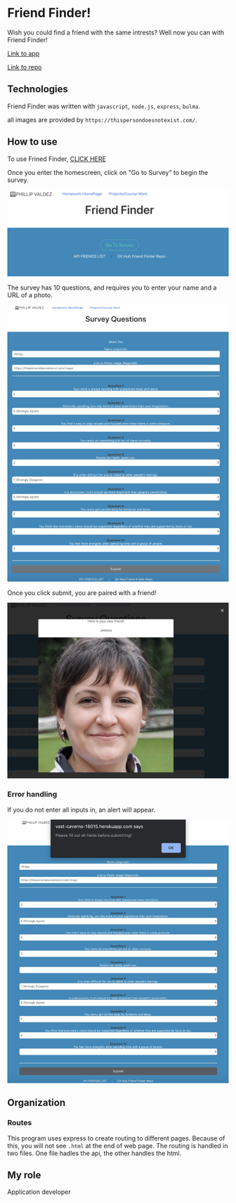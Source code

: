 # Friend Finder!

Wish you could find a friend with the same intrests? Well now you can with Friend Finder! 


[Link to app](https://vast-caverns-18015.herokuapp.com/)

[Link to repo](https://github.com/phillip0150/node_express_friend_finder)

## Technologies

Friend Finder was written with `javascript`, `node.js`, `express`, `bulma`.

all images are provided by `https://thispersondoesnotexist.com/`.


## How to use


To use Frined Finder, [CLICK HERE](https://vast-caverns-18015.herokuapp.com/)


Once you enter the homescreen, click on "Go to Survey" to begin the survey.


![screenShot](https://github.com/phillip0150/node_express_friend_finder/blob/master/images/1.png?raw=true)


The survey has 10 questions, and requires you to enter your name and a URL of a photo.


![screenShot](https://github.com/phillip0150/node_express_friend_finder/blob/master/images/2.png?raw=true)


Once you click submit, you are paired with a friend!

![screenShot](https://github.com/phillip0150/node_express_friend_finder/blob/master/images/3.png?raw=true)




### Error handling

If you do not enter all inputs in, an alert will appear.

![screenShot](https://github.com/phillip0150/node_express_friend_finder/blob/master/images/4.png?raw=true)


## Organization

### Routes

This program uses express to create routing to different pages. Because of this, you will not see `.html` at the end of web page. The routing is handled in two files. One file hadles the api, the other handles the html.



## My role
Application developer
 
